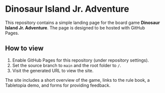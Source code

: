 # Dinosaur Island Jr. Adventure

This repository contains a simple landing page for the board game **Dinosaur Island Jr. Adventure**. The page is designed to be hosted with GitHub Pages.

## How to view

1. Enable GitHub Pages for this repository (under repository settings).
2. Set the source branch to `main` and the root folder to `/`.
3. Visit the generated URL to view the site.

The site includes a short overview of the game, links to the rule book, a Tabletopia demo, and forms for providing feedback.
